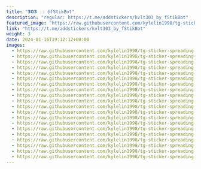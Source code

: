```yaml
---
title: "𝟯𝟬𝟯 :: @fStikBot"
description: "regular: https://t.me/addstickers/kvlt303_by_fStikBot"
featured_image: "https://raw.githubusercontent.com/kylelin1998/tg-sticker-spreading-worldwide-images/main/img/8ae333a4-d5ca-4733-8184-44e6da0dd0a6.jpg"
link: "https://t.me/addstickers/kvlt303_by_fStikBot"
weight: 3
date: 2024-01-16T19:12:12+08:00
images:
  - https://raw.githubusercontent.com/kylelin1998/tg-sticker-spreading-worldwide-images/main/img/8ae333a4-d5ca-4733-8184-44e6da0dd0a6.jpg
  - https://raw.githubusercontent.com/kylelin1998/tg-sticker-spreading-worldwide-images/main/img/300d603c-d52a-499a-bb9f-7d1a06d33237.jpg
  - https://raw.githubusercontent.com/kylelin1998/tg-sticker-spreading-worldwide-images/main/img/4e64bd17-7dc4-4dd3-b612-af03f72ac52f.jpg
  - https://raw.githubusercontent.com/kylelin1998/tg-sticker-spreading-worldwide-images/main/img/b3051c61-e47f-48f1-ac35-1627fc561caf.jpg
  - https://raw.githubusercontent.com/kylelin1998/tg-sticker-spreading-worldwide-images/main/img/20ecc5fd-eeed-4497-93ab-56c2b90a97b9.jpg
  - https://raw.githubusercontent.com/kylelin1998/tg-sticker-spreading-worldwide-images/main/img/899f184d-a1ac-41fd-80c4-b537eff38165.jpg
  - https://raw.githubusercontent.com/kylelin1998/tg-sticker-spreading-worldwide-images/main/img/d1f538bc-92cd-4cbd-83f8-f19e1284d986.jpg
  - https://raw.githubusercontent.com/kylelin1998/tg-sticker-spreading-worldwide-images/main/img/e8ad022e-ad9f-4572-9533-b040690f03b3.jpg
  - https://raw.githubusercontent.com/kylelin1998/tg-sticker-spreading-worldwide-images/main/img/d5333361-a3d8-4a0b-8a10-e230878a197d.jpg
  - https://raw.githubusercontent.com/kylelin1998/tg-sticker-spreading-worldwide-images/main/img/f8ebc698-77f6-47d5-9916-210109ec7c8d.jpg
  - https://raw.githubusercontent.com/kylelin1998/tg-sticker-spreading-worldwide-images/main/img/50472382-4b51-4fdf-aa85-e680b7e1f459.jpg
  - https://raw.githubusercontent.com/kylelin1998/tg-sticker-spreading-worldwide-images/main/img/811008a8-1725-4711-9f09-5da572ab2461.jpg
  - https://raw.githubusercontent.com/kylelin1998/tg-sticker-spreading-worldwide-images/main/img/04ef6b85-4ae7-463d-b080-4e502ecfca79.jpg
  - https://raw.githubusercontent.com/kylelin1998/tg-sticker-spreading-worldwide-images/main/img/53df2886-3766-4885-bf6b-22e9faa7d237.jpg
  - https://raw.githubusercontent.com/kylelin1998/tg-sticker-spreading-worldwide-images/main/img/5b644f9b-7718-42d1-9ff6-d0deea9c0b02.jpg
  - https://raw.githubusercontent.com/kylelin1998/tg-sticker-spreading-worldwide-images/main/img/50d91019-7386-4749-bea2-3350ff5f1605.jpg
  - https://raw.githubusercontent.com/kylelin1998/tg-sticker-spreading-worldwide-images/main/img/9342102e-f786-4ea8-9e6c-295a26168914.jpg
  - https://raw.githubusercontent.com/kylelin1998/tg-sticker-spreading-worldwide-images/main/img/42bb25b1-784c-4303-832b-8269c297b3c1.jpg
  - https://raw.githubusercontent.com/kylelin1998/tg-sticker-spreading-worldwide-images/main/img/e74deb37-f7a0-43be-8619-eb55fee75e39.jpg
  - https://raw.githubusercontent.com/kylelin1998/tg-sticker-spreading-worldwide-images/main/img/d3868ffa-23c3-4842-8524-a0ea94489df3.jpg
---
```

